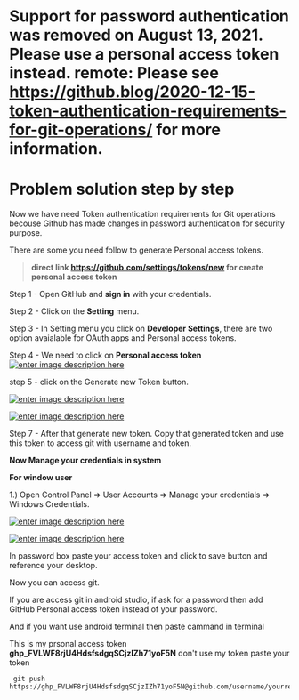 #  Support for password authentication was removed on August 13, 2021. Please use a personal access token instead. remote: Please see https://github.blog/2020-12-15-token-authentication-requirements-for-git-operations/ for more information.

# Problem solution step by step

Now we have need Token authentication requirements for Git operations becouse Github has made changes in password authentication for security purpose.

There are some you need follow to generate Personal access tokens.

> **direct link https://github.com/settings/tokens/new for create personal
> access token**

Step 1 - Open GitHub and **sign in** with your credentials.

Step 2 - Click on the **Setting** menu.

Step 3 - In Setting menu you click on **Developer Settings**, there are two option avaialable for OAuth apps and Personal access tokens.

Step 4 - We need to click on **Personal access token**
[![enter image description here][1]][1]


step 5 - click on the Generate new Token button.

[![enter image description here][2]][2]


[![enter image description here][3]][3]


Step 7 - After that generate new token. Copy that generated token and use this token to access git with username and token.

**Now Manage your credentials in system**

**For window user**

1.) Open Control Panel => User Accounts => Manage your credentials => Windows Credentials.

[![enter image description here][4]][4]


[![enter image description here][5]][5]


  [1]: https://i.stack.imgur.com/ClREj.png
  [2]: https://i.stack.imgur.com/R0Zhi.png
  [3]: https://i.stack.imgur.com/eSSE1.png
  [4]: https://i.stack.imgur.com/D6MX6.png
  [5]: https://i.stack.imgur.com/zqz9S.png

In password box paste your access token and click to save button and reference your desktop.

Now you can access git.

If you are access git in android studio, if ask for a password then add GitHub Personal access token instead of your password.

And if you want use android terminal then paste cammand in terminal 

This is my prsonal access token **ghp_FVLWF8rjU4HdsfsdgqSCjzIZh71yoF5N** don't use my token paste your token

 

     git push  https://ghp_FVLWF8rjU4HdsfsdgqSCjzIZh71yoF5N@github.com/username/yourrep.git

